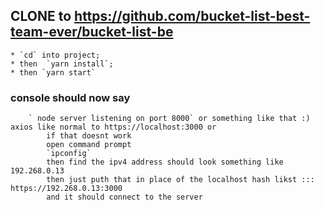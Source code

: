 ## CLONE to https://github.com/bucket-list-best-team-ever/bucket-list-be
    * `cd` into project;
    * then  `yarn install`;
    * then `yarn start`

### console should now say 
        ` node server listening on port 8000` or something like that :) axios like normal to https://localhost:3000 or 
            if that doesnt work 
            open command prompt 
            `ipconfig`
            then find the ipv4 address should look something like 192.268.0.13
            then just puth that in place of the localhost hash likst :::   https://192.268.0.13:3000 
            and it should connect to the server